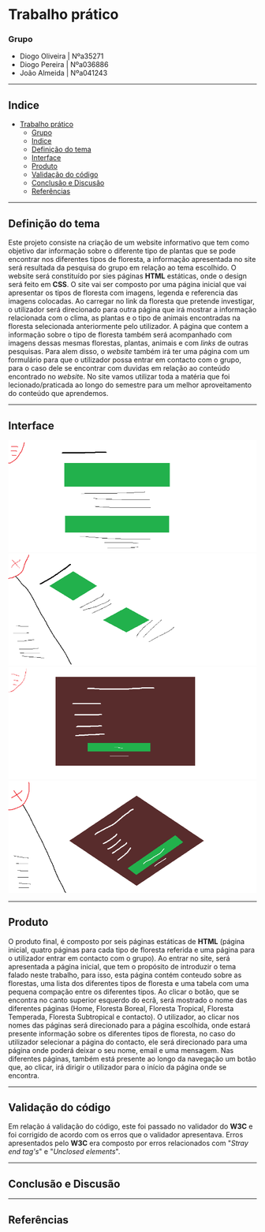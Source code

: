 # Trabalho prático #


### Grupo ###

- Diogo Oliveira | Nºa35271
- Diogo Pereira | Nºa036886
- João Almeida | Nºa041243

---

## Indice ##
- [Trabalho prático](#trabalho-prático)
    - [Grupo](#grupo)
  - [Indice](#indice)
  - [Definição do tema](#definição-do-tema)
  - [Interface](#interface)
  - [Produto](#produto)
  - [Validação do código](#validação-do-código)
  - [Conclusão e Discusão](#conclusão-e-discusão)
  - [Referências](#referências)

---

## Definição do tema ##

Este projeto consiste na criação de um website informativo que tem como objetivo dar informação sobre o diferente tipo de plantas que se pode encontrar nos diferentes tipos de floresta, a informação apresentada no site será resultada da pesquisa do grupo em relação ao tema escolhido. O website será constituído por sies páginas **HTML** estáticas, onde o design será feito em **CSS**. O site vai ser composto por uma página inicial que vai apresentar os tipos de floresta com imagens, legenda e referencia das imagens colocadas. Ao carregar no link da floresta que pretende investigar, o utilizador será direcionado para outra página que irá mostrar a informação relacionada com o clima, as plantas e o tipo de animais encontradas na floresta selecionada anteriormente pelo utilizador. A página que contem a informação sobre o tipo de floresta também será acompanhado com imagens dessas mesmas florestas, plantas, animais e com *links* de outras pesquisas. Para alem disso, o *website* também irá ter uma página com um formulário para que o utilizador possa entrar em contacto com o grupo, para o caso dele se encontrar com duvidas em relação ao conteúdo encontrado no *websit*e.  No site vamos utilizar toda a matéria que foi lecionado/praticada ao longo do semestre para um melhor aproveitamento do conteúdo que aprendemos.

---

## Interface ##

![alt text](./src/img/1.png)
![alt text](./src/img/2.png)
![alt text](./src/img/3.png)
![alt text](./src/img/4.png)

---

## Produto ##

O produto final, é composto por seis páginas estáticas de **HTML** (página inicial, quatro páginas para cada tipo de floresta referida e uma página para o utilizador entrar em contacto com o grupo). Ao entrar no site, será apresentada a página inicial, que tem o propósito de introduzir o tema falado neste trabalho, para isso, esta página contém conteudo sobre as florestas, uma lista dos diferentes tipos de floresta e uma tabela com uma pequena compação entre os diferentes tipos.
Ao clicar o botão, que se encontra no canto superior esquerdo do ecrã, será mostrado o nome das diferentes páginas (Home, Floresta Boreal, Floresta Tropical, Floresta Temperada, Floresta Subtropical e contacto). O utilizador, ao clicar nos nomes das páginas será direcionado para a página escolhida, onde estará presente informação sobre os diferentes tipos de floresta, no caso do utilizador selecionar a página do contacto, ele será direcionado para uma página onde poderá deixar o seu nome, email e uma mensagem. Nas diferentes páginas, também está presente ao longo da navegação um botão que, ao clicar, irá dirigir o utilizador para o início da página onde se encontra.

---

## Validação do código ##

Em relação á validação do código, este foi passado no validador do  **W3C** e foi corrigido de acordo com os erros que o validador apresentava. Erros apresentados pelo **W3C** era composto por erros relacionados com "*Stray end tag's*" e "*Unclosed elements*".

---

## Conclusão e Discusão  ##

---

## Referências ##